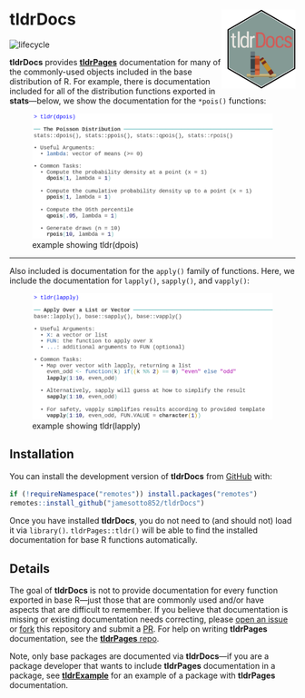 
<!-- README.md is generated from README.Rmd. Please edit that file -->

# tldrDocs <img src="man/figures/logo.png"  align="right"  width="120" style="padding-left:10px;background-color:white;" />

<!-- badges: start -->

<!-- [![CRAN_Status_Badge](http://www.r-pkg.org/badges/version-ago/tldrDocs)](https://cran.r-project.org/package=tldrDocs) -->

![lifecycle](https://img.shields.io/badge/lifecycle-stable-brightgreen.svg)
<!-- badges: end -->

**tldrDocs** provides
[**tldrPages**](https://github.com/jamesotto852/tldrPages) documentation
for many of the commonly-used objects included in the base distribution
of R. For example, there is documentation included for all of the
distribution functions exported in **stats**—below, we show the
documentation for the `*pois()` functions:

<figure>
<img src="man/README-assets/dpois-ex.png"
alt="example showing tldr(dpois)" />
<figcaption aria-hidden="true">example showing tldr(dpois)</figcaption>
</figure>

------------------------------------------------------------------------

Also included is documentation for the `apply()` family of functions.
Here, we include the documentation for `lapply()`, `sapply()`, and
`vapply()`:

<figure>
<img src="man/README-assets/lapply-ex.png"
alt="example showing tldr(lapply)" />
<figcaption aria-hidden="true">example showing tldr(lapply)</figcaption>
</figure>

## Installation

You can install the development version of **tldrDocs** from
[GitHub](https://github.com/) with:

``` r
if (!requireNamespace("remotes")) install.packages("remotes")
remotes::install_github("jamesotto852/tldrDocs")
```

Once you have installed **tldrDocs**, you do not need to (and should
not) load it via `library()`. `tldrPages::tldr()` will be able to find
the installed documentation for base R functions automatically.

## Details

The goal of **tldrDocs** is not to provide documentation for every
function exported in base R—just those that are commonly used and/or
have aspects that are difficult to remember. If you believe that
documentation is missing or existing documentation needs correcting,
please [open an
issue](https://github.com/jamesotto852/tldrDocs/issues/new/choose) or
[fork](https://help.github.com/articles/fork-a-repo/) this repository
and submit a
[PR](https://help.github.com/articles/creating-a-pull-request/). For
help on writing **tldrPages** documentation, see the [**tldrPages**
repo](https://github.com/jamesotto852/tldrPages).

Note, only base packages are documented via **tldrDocs**—if you are a
package developer that wants to include **tldrPages** documentation in a
package, see
[**tldrExample**](https://github.com/jamesotto852/tldrExample) for an
example of a package with **tldrPages** documentation.

